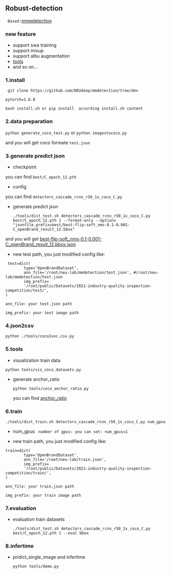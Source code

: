 ## Robust-detection

` Based:`[mmedetection](./docs/MMDETECTION_README.md)

### new feature

- support swa training
- support mixup
- support albu augmentation
- [tools](./tools/tools.md)
- and so on...


### 1.install
` git clone https://github.com/NEUdeep/mmdetection/tree/dev`

`pytorch=1.6.0`

`bash install.sh or pip install  according install.sh content` 


### 2.data preparation

`python generate_coco_test.py` or `python imagestococo.py`

and you will get coco formate `test.json`


### 3.generate predict json

- checkpoint

you can find  `best/C_epoch_12.pth`
- config

you can find   `detectors_cascade_rcnn_r50_1x_coco_C.py`
- generate predict json

  `./tools/dist_test.sh detectors_cascade_rcnn_r50_1x_coco_C.py best/C_epoch_12.pth 1 --format-only --options "jsonfile_prefix=best/best-flip-soft_nms-0.1-0.001-C_openBrand_result_12.bbox"`

and you will get [best-flip-soft_nms-0.1-0.001-C_openBrand_result_12.bbox.json](./best)

- new test path, you just modified config like:

```data = dict(
 test=dict(
        type='OpenBrandDataset',
        ann_file='/root/neu-lab/mmdetection/test.json', #/root/neu-lab/mmdetection/test.json
        img_prefix=
        '/root/public/Datasets/2021-industry-quality-inspection-competition/test/',
)
```

`ann_file: your test.json path`

`img_prefix: your test image path`


### 4.json2csv

`python ./tools/coco2voc.csv.py`


### 5.tools

- visualization train data

`python tools/vis_coco_datasets.py`

- generate anchor_ratio

  `python tools/coco_anchor_ratio.py`

  you can find [anchor_ratio](./anchor_ratio/anchor_ratio.png)


### 6.train

`./tools/dist_train.sh detectors_cascade_rcnn_r50_1x_coco_C.py num_gpus`

- num_gpus
  ` number of gpus: you can set: num_gpus=1`


- new train path, you just modified config like:

```data = dict(
train=dict(
        type='OpenBrandDataset',
        ann_file='/root/neu-lab/train.json',
        img_prefix=
        '/root/public/Datasets/2021-industry-quality-inspection-competition/train/',
)
```

`ann_file: your train.json path`

`img_prefix: your train image path`


### 7.evaluation

- evaluation train datasets

  `./tools/dist_test.sh detectors_cascade_rcnn_r50_1x_coco_C.py best/C_epoch_12.pth 1 --eval bbox`


### 8.infertime

- pridict_single_image and infertime

  `python tools/demo.py`
  
